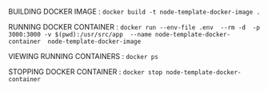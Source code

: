 BUILDING DOCKER IMAGE : `docker build -t node-template-docker-image .`

RUNNING DOCKER CONTAINER : `docker run --env-file .env  --rm -d  -p 3000:3000 -v $(pwd):/usr/src/app  --name node-template-docker-container  node-template-docker-image`

VIEWING RUNNING CONTAINERS : `docker ps`

STOPPING DOCKER CONTAINER : `docker stop node-template-docker-container`
